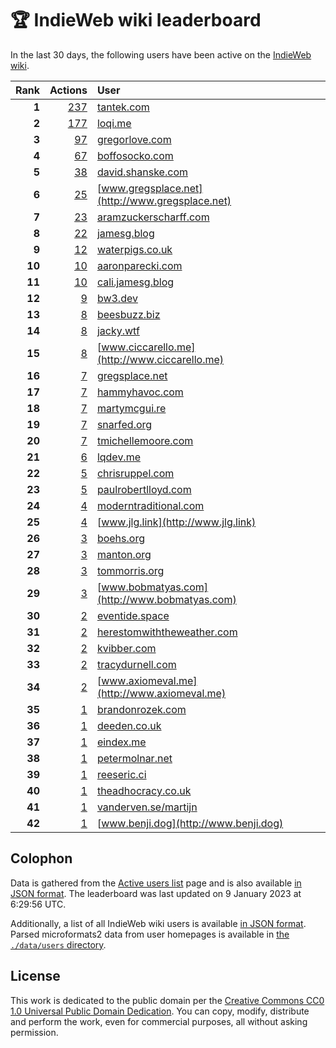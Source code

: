 # 🏆 IndieWeb wiki leaderboard

In the last 30 days, the following users have been active on the [IndieWeb wiki](https://indieweb.org).

| Rank | Actions | User |
|-----:|--------:|:-----|
| **1** | [237](https://indieweb.org/Special:Contributions/Tantek.com) | [tantek.com](http://tantek.com) |
| **2** | [177](https://indieweb.org/Special:Contributions/Loqi.me) | [loqi.me](http://loqi.me) |
| **3** | [97](https://indieweb.org/Special:Contributions/Gregorlove.com) | [gregorlove.com](http://gregorlove.com) |
| **4** | [67](https://indieweb.org/Special:Contributions/Boffosocko.com) | [boffosocko.com](http://boffosocko.com) |
| **5** | [38](https://indieweb.org/Special:Contributions/David.shanske.com) | [david.shanske.com](http://david.shanske.com) |
| **6** | [25](https://indieweb.org/Special:Contributions/Www.gregsplace.net) | [www.gregsplace.net](http://www.gregsplace.net) |
| **7** | [23](https://indieweb.org/Special:Contributions/Aramzuckerscharff.com) | [aramzuckerscharff.com](http://aramzuckerscharff.com) |
| **8** | [22](https://indieweb.org/Special:Contributions/Jamesg.blog) | [jamesg.blog](http://jamesg.blog) |
| **9** | [12](https://indieweb.org/Special:Contributions/Waterpigs.co.uk) | [waterpigs.co.uk](http://waterpigs.co.uk) |
| **10** | [10](https://indieweb.org/Special:Contributions/Aaronparecki.com) | [aaronparecki.com](http://aaronparecki.com) |
| **11** | [10](https://indieweb.org/Special:Contributions/Cali.jamesg.blog) | [cali.jamesg.blog](http://cali.jamesg.blog) |
| **12** | [9](https://indieweb.org/Special:Contributions/Bw3.dev) | [bw3.dev](http://bw3.dev) |
| **13** | [8](https://indieweb.org/Special:Contributions/Beesbuzz.biz) | [beesbuzz.biz](http://beesbuzz.biz) |
| **14** | [8](https://indieweb.org/Special:Contributions/Jacky.wtf) | [jacky.wtf](http://jacky.wtf) |
| **15** | [8](https://indieweb.org/Special:Contributions/Www.ciccarello.me) | [www.ciccarello.me](http://www.ciccarello.me) |
| **16** | [7](https://indieweb.org/Special:Contributions/Gregsplace.net) | [gregsplace.net](http://gregsplace.net) |
| **17** | [7](https://indieweb.org/Special:Contributions/Hammyhavoc.com) | [hammyhavoc.com](http://hammyhavoc.com) |
| **18** | [7](https://indieweb.org/Special:Contributions/Martymcgui.re) | [martymcgui.re](http://martymcgui.re) |
| **19** | [7](https://indieweb.org/Special:Contributions/Snarfed.org) | [snarfed.org](http://snarfed.org) |
| **20** | [7](https://indieweb.org/Special:Contributions/Tmichellemoore.com) | [tmichellemoore.com](http://tmichellemoore.com) |
| **21** | [6](https://indieweb.org/Special:Contributions/Lqdev.me) | [lqdev.me](http://lqdev.me) |
| **22** | [5](https://indieweb.org/Special:Contributions/Chrisruppel.com) | [chrisruppel.com](http://chrisruppel.com) |
| **23** | [5](https://indieweb.org/Special:Contributions/Paulrobertlloyd.com) | [paulrobertlloyd.com](http://paulrobertlloyd.com) |
| **24** | [4](https://indieweb.org/Special:Contributions/Moderntraditional.com) | [moderntraditional.com](http://moderntraditional.com) |
| **25** | [4](https://indieweb.org/Special:Contributions/Www.jlg.link) | [www.jlg.link](http://www.jlg.link) |
| **26** | [3](https://indieweb.org/Special:Contributions/Boehs.org) | [boehs.org](http://boehs.org) |
| **27** | [3](https://indieweb.org/Special:Contributions/Manton.org) | [manton.org](http://manton.org) |
| **28** | [3](https://indieweb.org/Special:Contributions/Tommorris.org) | [tommorris.org](http://tommorris.org) |
| **29** | [3](https://indieweb.org/Special:Contributions/Www.bobmatyas.com) | [www.bobmatyas.com](http://www.bobmatyas.com) |
| **30** | [2](https://indieweb.org/Special:Contributions/Eventide.space) | [eventide.space](http://eventide.space) |
| **31** | [2](https://indieweb.org/Special:Contributions/Herestomwiththeweather.com) | [herestomwiththeweather.com](http://herestomwiththeweather.com) |
| **32** | [2](https://indieweb.org/Special:Contributions/Kvibber.com) | [kvibber.com](http://kvibber.com) |
| **33** | [2](https://indieweb.org/Special:Contributions/Tracydurnell.com) | [tracydurnell.com](http://tracydurnell.com) |
| **34** | [2](https://indieweb.org/Special:Contributions/Www.axiomeval.me) | [www.axiomeval.me](http://www.axiomeval.me) |
| **35** | [1](https://indieweb.org/Special:Contributions/Brandonrozek.com) | [brandonrozek.com](http://brandonrozek.com) |
| **36** | [1](https://indieweb.org/Special:Contributions/Deeden.co.uk) | [deeden.co.uk](http://deeden.co.uk) |
| **37** | [1](https://indieweb.org/Special:Contributions/Eindex.me) | [eindex.me](http://eindex.me) |
| **38** | [1](https://indieweb.org/Special:Contributions/Petermolnar.net) | [petermolnar.net](http://petermolnar.net) |
| **39** | [1](https://indieweb.org/Special:Contributions/Reeseric.ci) | [reeseric.ci](http://reeseric.ci) |
| **40** | [1](https://indieweb.org/Special:Contributions/Theadhocracy.co.uk) | [theadhocracy.co.uk](http://theadhocracy.co.uk) |
| **41** | [1](https://indieweb.org/Special:Contributions/Vanderven.se_martijn) | [vanderven.se/martijn](http://vanderven.se/martijn) |
| **42** | [1](https://indieweb.org/Special:Contributions/Www.benji.dog) | [www.benji.dog](http://www.benji.dog) |


## Colophon

Data is gathered from the [Active users list](https://indieweb.org/Special:ActiveUsers) page and is also available [in JSON format](https://github.com/jgarber623/indieweb-wiki-leaderboard/blob/main/data/leaderboard.json). The leaderboard was last updated on 9 January 2023 at 6:29:56 UTC.

Additionally, a list of all IndieWeb wiki users is available [in JSON format](https://github.com/jgarber623/indieweb-wiki-leaderboard/blob/main/data/users.json). Parsed microformats2 data from user homepages is available in [the `./data/users` directory](https://github.com/jgarber623/indieweb-wiki-leaderboard/blob/main/data/users).

## License

This work is dedicated to the public domain per the [Creative Commons CC0 1.0 Universal Public Domain Dedication](https://creativecommons.org/publicdomain/zero/1.0/). You can copy, modify, distribute and perform the work, even for commercial purposes, all without asking permission.
